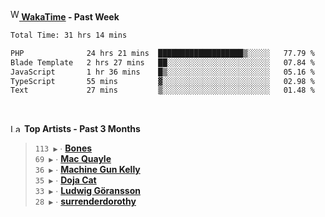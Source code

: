<img src="https://github.com/dxnter/dxnter/assets/17434202/67b21fa4-d36d-46f9-9dec-f23d976b00ef" alt="WakaTime Logo" width="14" height="18"/><a href="https://wakatime.com/@dxnter" target="_blank"><strong> WakaTime</strong></a><strong> - Past Week</strong>

<!--START_SECTION:waka-->

```txt
Total Time: 31 hrs 14 mins

PHP              24 hrs 21 mins  ███████████████████▒░░░░░   77.79 %
Blade Template   2 hrs 27 mins   ██░░░░░░░░░░░░░░░░░░░░░░░   07.84 %
JavaScript       1 hr 36 mins    █▒░░░░░░░░░░░░░░░░░░░░░░░   05.16 %
TypeScript       55 mins         ▓░░░░░░░░░░░░░░░░░░░░░░░░   02.98 %
Text             27 mins         ▒░░░░░░░░░░░░░░░░░░░░░░░░   01.48 %
```

<!--END_SECTION:waka-->

<br/>

<!--START_LASTFM_ARTISTS:{"period": "3month", "rows": 6}-->
<a href="https://last.fm" target="_blank"><img src="https://user-images.githubusercontent.com/17434202/215290617-e793598d-d7c9-428f-9975-156db1ba89cc.svg" alt="Last.fm Logo" width="18" height="13"/></a> **Top Artists - Past 3 Months**

> `113 ▶️` ∙ **[Bones](https://www.last.fm/music/Bones)**<br/>
> `69 ▶️` ∙ **[Mac Quayle](https://www.last.fm/music/Mac+Quayle)**<br/>
> `36 ▶️` ∙ **[Machine Gun Kelly](https://www.last.fm/music/Machine+Gun+Kelly)**<br/>
> `35 ▶️` ∙ **[Doja Cat](https://www.last.fm/music/Doja+Cat)**<br/>
> `33 ▶️` ∙ **[Ludwig Göransson](https://www.last.fm/music/Ludwig+G%C3%B6ransson)**<br/>
> `28 ▶️` ∙ **[surrenderdorothy](https://www.last.fm/music/surrenderdorothy)**<br/>
<!--END_LASTFM_ARTISTS-->
